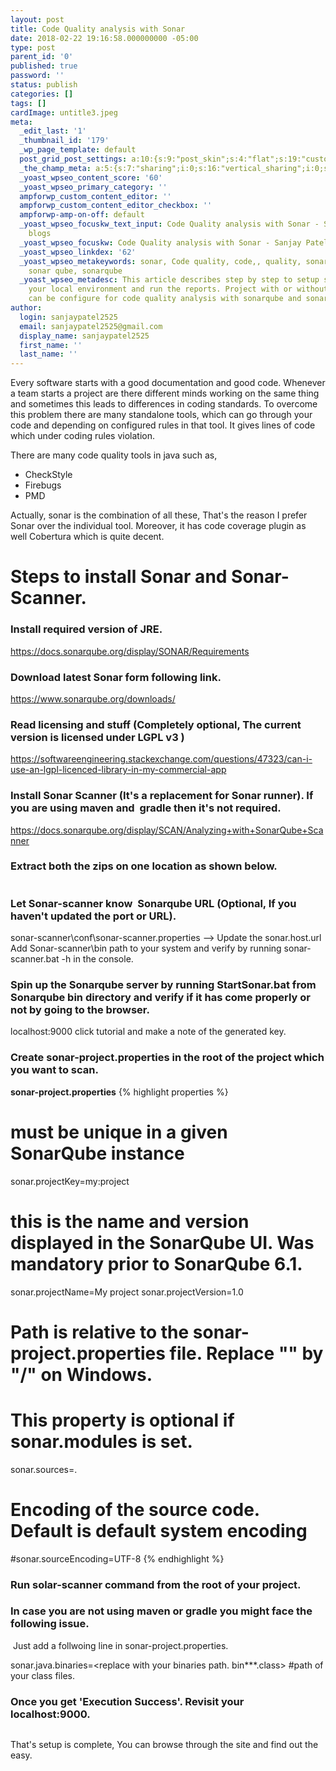 ```yaml
---
layout: post
title: Code Quality analysis with Sonar
date: 2018-02-22 19:16:58.000000000 -05:00
type: post
parent_id: '0'
published: true
password: ''
status: publish
categories: []
tags: []
cardImage: untitle3.jpeg
meta:
  _edit_last: '1'
  _thumbnail_id: '179'
  _wp_page_template: default
  post_grid_post_settings: a:10:{s:9:"post_skin";s:4:"flat";s:19:"custom_thumb_source";s:92:"https://abyte.stream/wp-content/plugins/post-grid/assets/frontend/css/images/placeholder.png";s:17:"font_awesome_icon";s:0:"";s:23:"font_awesome_icon_color";s:7:"#737272";s:22:"font_awesome_icon_size";s:4:"50px";s:17:"custom_youtube_id";s:0:"";s:15:"custom_vimeo_id";s:0:"";s:21:"custom_dailymotion_id";s:0:"";s:14:"custom_mp3_url";s:0:"";s:20:"custom_soundcloud_id";s:0:"";}
  _the_champ_meta: a:5:{s:7:"sharing";i:0;s:16:"vertical_sharing";i:0;s:7:"counter";i:0;s:16:"vertical_counter";i:0;s:11:"fb_comments";i:0;}
  _yoast_wpseo_content_score: '60'
  _yoast_wpseo_primary_category: ''
  ampforwp_custom_content_editor: ''
  ampforwp_custom_content_editor_checkbox: ''
  ampforwp-amp-on-off: default
  _yoast_wpseo_focuskw_text_input: Code Quality analysis with Sonar - Sanjay Patel
    blogs
  _yoast_wpseo_focuskw: Code Quality analysis with Sonar - Sanjay Patel blogs
  _yoast_wpseo_linkdex: '62'
  _yoast_wpseo_metakeywords: sonar, Code quality, code,, quality, sonar scanner, sonar-scanner,
    sonar qube, sonarqube
  _yoast_wpseo_metadesc: This article describes step by step to setup sonarqube in
    your local environment and run the reports. Project with or without maven/gradle
    can be configure for code quality analysis with sonarqube and sonar scanner.
author:
  login: sanjaypatel2525
  email: sanjaypatel2525@gmail.com
  display_name: sanjaypatel2525
  first_name: ''
  last_name: ''
---
```

Every software starts with a good documentation and good code. Whenever a team starts a project are there different minds working on the same thing and sometimes this leads to differences in coding standards. To overcome this problem there are many standalone tools, which can go through your code and depending on configured rules in that tool. It gives lines of code which under coding rules violation.

There are many code quality tools in java such as,

* CheckStyle
* Firebugs
* PMD

Actually, sonar is the combination of all these, That's the reason I prefer Sonar over the individual tool. Moreover, it has code coverage plugin as well Cobertura which is quite decent.
<h1>Steps to install Sonar and Sonar-Scanner.</h1>


### Install required version of JRE.
https://docs.sonarqube.org/display/SONAR/Requirements

### Download latest Sonar form following link.
https://www.sonarqube.org/downloads/

### Read licensing and stuff (Completely optional, The current version is licensed under LGPL v3 )
https://softwareengineering.stackexchange.com/questions/47323/can-i-use-an-lgpl-licenced-library-in-my-commercial-app

### Install Sonar Scanner (It's a replacement for Sonar runner). If you are using maven and  gradle then it's not required.
https://docs.sonarqube.org/display/SCAN/Analyzing+with+SonarQube+Scanner

### Extract both the zips on one location as shown below.
<img class="alignnone size-full wp-image-176" src="{{ site.baseurl }}/assets/img_5a8efabed2852.png" alt="" />


### Let Sonar-scanner know  Sonarqube URL (Optional, If you haven't updated the port or URL).
sonar-scanner\conf\sonar-scanner.properties --&gt; Update the sonar.host.url
Add Sonar-scanner\bin path to your system and verify by running sonar-scanner.bat -h in the console.

### Spin up the Sonarqube server by running StartSonar.bat from Sonarqube bin directory and verify if it has come properly or not by going to the browser.
localhost:9000
click tutorial and make a note of the generated key.

### Create sonar-project.properties in the root of the project which you want to scan.
<b>sonar-project.properties</b>
{% highlight properties %}
# must be unique in a given SonarQube instance
sonar.projectKey=my:project
# this is the name and version displayed in the SonarQube UI. Was mandatory prior to SonarQube 6.1.
sonar.projectName=My project
sonar.projectVersion=1.0
# Path is relative to the sonar-project.properties file. Replace "\" by "/" on Windows.
# This property is optional if sonar.modules is set. 
sonar.sources=.
# Encoding of the source code. Default is default system encoding
#sonar.sourceEncoding=UTF-8
{% endhighlight %}


### Run solar-scanner command from the root of your project.


### In case you are not using maven or gradle you might face the following issue.
<img class="alignnone size-full wp-image-177" src="{{ site.baseurl }}/assets/img_5a8f039d217de.png" alt="" />
Just add a follwoing line in sonar-project.properties.

sonar.java.binaries=&lt;replace with your binaries path. bin\**\*.class&gt; #path of your class files.

### Once you get 'Execution Success'. Revisit your localhost:9000.
<img class="alignnone size-full wp-image-181 " src="{{ site.baseurl }}/assets/img_5a8f182662166.png" alt="" />


That's setup is complete, You can browse through the site and find out the easy.
